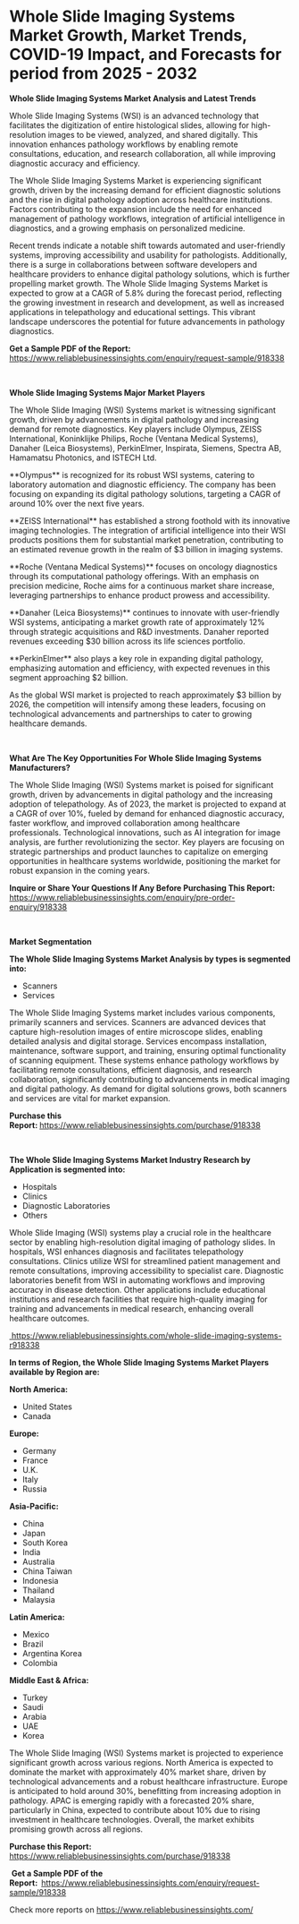 <p><h1>Whole Slide Imaging Systems Market Growth, Market Trends, COVID-19 Impact, and Forecasts for period from 2025 - 2032</h1></p><p><strong>Whole Slide Imaging Systems Market Analysis and Latest Trends</strong></p>
<p><p>Whole Slide Imaging Systems (WSI) is an advanced technology that facilitates the digitization of entire histological slides, allowing for high-resolution images to be viewed, analyzed, and shared digitally. This innovation enhances pathology workflows by enabling remote consultations, education, and research collaboration, all while improving diagnostic accuracy and efficiency.</p><p>The Whole Slide Imaging Systems Market is experiencing significant growth, driven by the increasing demand for efficient diagnostic solutions and the rise in digital pathology adoption across healthcare institutions. Factors contributing to the expansion include the need for enhanced management of pathology workflows, integration of artificial intelligence in diagnostics, and a growing emphasis on personalized medicine.</p><p>Recent trends indicate a notable shift towards automated and user-friendly systems, improving accessibility and usability for pathologists. Additionally, there is a surge in collaborations between software developers and healthcare providers to enhance digital pathology solutions, which is further propelling market growth. The Whole Slide Imaging Systems Market is expected to grow at a CAGR of 5.8% during the forecast period, reflecting the growing investment in research and development, as well as increased applications in telepathology and educational settings. This vibrant landscape underscores the potential for future advancements in pathology diagnostics.</p></p>
<p><strong>Get a Sample PDF of the Report:&nbsp;</strong> <a href="https://www.reliablebusinessinsights.com/enquiry/request-sample/918338?utm_campaign=3025&utm_medium=2&utm_source=Github&utm_content=ia&utm_term=06032025&utm_id=whole-slide-imaging-systems">https://www.reliablebusinessinsights.com/enquiry/request-sample/918338</a></p>
<p>&nbsp;</p>
<p><strong>Whole Slide Imaging Systems Major Market Players</strong></p>
<p><p>The Whole Slide Imaging (WSI) Systems market is witnessing significant growth, driven by advancements in digital pathology and increasing demand for remote diagnostics. Key players include Olympus, ZEISS International, Koninklijke Philips, Roche (Ventana Medical Systems), Danaher (Leica Biosystems), PerkinElmer, Inspirata, Siemens, Spectra AB, Hamamatsu Photonics, and ISTECH Ltd.</p><p>**Olympus** is recognized for its robust WSI systems, catering to laboratory automation and diagnostic efficiency. The company has been focusing on expanding its digital pathology solutions, targeting a CAGR of around 10% over the next five years.</p><p>**ZEISS International** has established a strong foothold with its innovative imaging technologies. The integration of artificial intelligence into their WSI products positions them for substantial market penetration, contributing to an estimated revenue growth in the realm of $3 billion in imaging systems.</p><p>**Roche (Ventana Medical Systems)** focuses on oncology diagnostics through its computational pathology offerings. With an emphasis on precision medicine, Roche aims for a continuous market share increase, leveraging partnerships to enhance product prowess and accessibility.</p><p>**Danaher (Leica Biosystems)** continues to innovate with user-friendly WSI systems, anticipating a market growth rate of approximately 12% through strategic acquisitions and R&D investments. Danaher reported revenues exceeding $30 billion across its life sciences portfolio.</p><p>**PerkinElmer** also plays a key role in expanding digital pathology, emphasizing automation and efficiency, with expected revenues in this segment approaching $2 billion.</p><p>As the global WSI market is projected to reach approximately $3 billion by 2026, the competition will intensify among these leaders, focusing on technological advancements and partnerships to cater to growing healthcare demands.</p></p>
<p>&nbsp;</p>
<p><strong>What Are The Key Opportunities For Whole Slide Imaging Systems Manufacturers?</strong></p>
<p><p>The Whole Slide Imaging (WSI) Systems market is poised for significant growth, driven by advancements in digital pathology and the increasing adoption of telepathology. As of 2023, the market is projected to expand at a CAGR of over 10%, fueled by demand for enhanced diagnostic accuracy, faster workflow, and improved collaboration among healthcare professionals. Technological innovations, such as AI integration for image analysis, are further revolutionizing the sector. Key players are focusing on strategic partnerships and product launches to capitalize on emerging opportunities in healthcare systems worldwide, positioning the market for robust expansion in the coming years.</p></p>
<p><strong>Inquire or Share Your Questions If Any Before Purchasing This Report:</strong> <a href="https://www.reliablebusinessinsights.com/enquiry/pre-order-enquiry/918338?utm_campaign=3025&utm_medium=2&utm_source=Github&utm_content=ia&utm_term=06032025&utm_id=whole-slide-imaging-systems">https://www.reliablebusinessinsights.com/enquiry/pre-order-enquiry/918338</a></p>
<p>&nbsp;</p>
<p><strong>Market Segmentation</strong></p>
<p><strong>The Whole Slide Imaging Systems Market Analysis by types is segmented into:</strong></p>
<p><ul><li>Scanners</li><li>Services</li></ul></p>
<p><p>The Whole Slide Imaging Systems market includes various components, primarily scanners and services. Scanners are advanced devices that capture high-resolution images of entire microscope slides, enabling detailed analysis and digital storage. Services encompass installation, maintenance, software support, and training, ensuring optimal functionality of scanning equipment. These systems enhance pathology workflows by facilitating remote consultations, efficient diagnosis, and research collaboration, significantly contributing to advancements in medical imaging and digital pathology. As demand for digital solutions grows, both scanners and services are vital for market expansion.</p></p>
<p><strong>Purchase this Report:&nbsp;</strong><a href="https://www.reliablebusinessinsights.com/purchase/918338?utm_campaign=3025&utm_medium=2&utm_source=Github&utm_content=ia&utm_term=06032025&utm_id=whole-slide-imaging-systems">https://www.reliablebusinessinsights.com/purchase/918338</a></p>
<p>&nbsp;</p>
<p><strong>The Whole Slide Imaging Systems Market Industry Research by Application is segmented into:</strong></p>
<p><ul><li>Hospitals</li><li>Clinics</li><li>Diagnostic Laboratories</li><li>Others</li></ul></p>
<p><p>Whole Slide Imaging (WSI) systems play a crucial role in the healthcare sector by enabling high-resolution digital imaging of pathology slides. In hospitals, WSI enhances diagnosis and facilitates telepathology consultations. Clinics utilize WSI for streamlined patient management and remote consultations, improving accessibility to specialist care. Diagnostic laboratories benefit from WSI in automating workflows and improving accuracy in disease detection. Other applications include educational institutions and research facilities that require high-quality imaging for training and advancements in medical research, enhancing overall healthcare outcomes.</p></p>
<p><a href="https://www.reliablebusinessinsights.com/whole-slide-imaging-systems-r918338?utm_campaign=3025&utm_medium=2&utm_source=Github&utm_content=ia&utm_term=06032025&utm_id=whole-slide-imaging-systems">&nbsp;https://www.reliablebusinessinsights.com/whole-slide-imaging-systems-r918338</a></p>
<p><strong>In terms of Region, the Whole Slide Imaging Systems Market Players available by Region are:</strong></p>
<p>
    <p> <strong> North America: </strong>
        <ul>
            <li>United States</li>
            <li>Canada</li>
        </ul>
        </p> 
    <p> <strong> Europe: </strong>
        <ul>
            <li>Germany</li>
            <li>France</li>
            <li>U.K.</li>
            <li>Italy</li>
            <li>Russia</li>
        </ul>
        </p> 
    <p> <strong> Asia-Pacific: </strong>
        <ul>
            <li>China</li>
            <li>Japan</li>
            <li>South Korea</li>
            <li>India</li>
            <li>Australia</li>
            <li>China Taiwan</li>
            <li>Indonesia</li>
            <li>Thailand</li>
            <li>Malaysia</li>
        </ul>
        </p> 
    <p> <strong> Latin America: </strong>
        <ul>
            <li>Mexico</li>
            <li>Brazil</li>
            <li>Argentina Korea</li>
            <li>Colombia</li>
        </ul>
        </p> 
    <p> <strong> Middle East & Africa: </strong>
        <ul>
            <li>Turkey</li>
            <li>Saudi</li>
            <li>Arabia</li>
            <li>UAE</li>
            <li>Korea</li>
        </ul>
    </p>
    </p>
<p><p>The Whole Slide Imaging (WSI) Systems market is projected to experience significant growth across various regions. North America is expected to dominate the market with approximately 40% market share, driven by technological advancements and a robust healthcare infrastructure. Europe is anticipated to hold around 30%, benefitting from increasing adoption in pathology. APAC is emerging rapidly with a forecasted 20% share, particularly in China, expected to contribute about 10% due to rising investment in healthcare technologies. Overall, the market exhibits promising growth across all regions.</p></p>
<p><strong>Purchase this Report: </strong><a href="https://www.reliablebusinessinsights.com/purchase/918338?utm_campaign=3025&utm_medium=2&utm_source=Github&utm_content=ia&utm_term=06032025&utm_id=whole-slide-imaging-systems">https://www.reliablebusinessinsights.com/purchase/918338</a></p>
<p>&nbsp;<strong>Get a Sample PDF of the Report:&nbsp;&nbsp;</strong><a href="https://www.reliablebusinessinsights.com/enquiry/request-sample/918338?utm_campaign=3025&utm_medium=2&utm_source=Github&utm_content=ia&utm_term=06032025&utm_id=whole-slide-imaging-systems">https://www.reliablebusinessinsights.com/enquiry/request-sample/918338</a></p>
<p><strong></strong></p>
<p>Check more reports on <a href="https://www.reliablebusinessinsights.com/?utm_campaign=3025&utm_medium=2&utm_source=Github&utm_content=ia&utm_term=06032025&utm_id=whole-slide-imaging-systems">https://www.reliablebusinessinsights.com/</a></p>